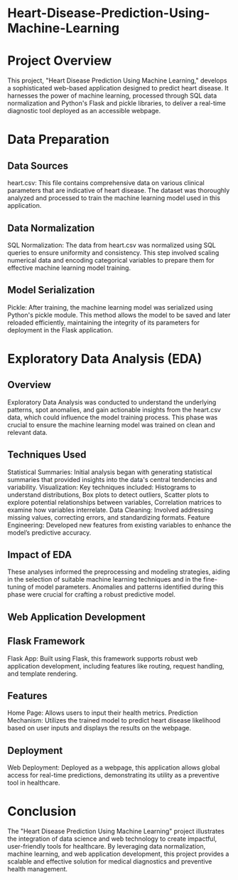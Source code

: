 # Heart-Disease-Prediction-Using-Machine-Learning

# Project Overview
This project, "Heart Disease Prediction Using Machine Learning," develops a sophisticated web-based application designed to predict heart disease. It harnesses the power of machine learning, processed through SQL data normalization and Python's Flask and pickle libraries, to deliver a real-time diagnostic tool deployed as an accessible webpage.

# Data Preparation
## Data Sources
heart.csv: This file contains comprehensive data on various clinical parameters that are indicative of heart disease. The dataset was thoroughly analyzed and processed to train the machine learning model used in this application.
## Data Normalization
SQL Normalization: The data from heart.csv was normalized using SQL queries to ensure uniformity and consistency. This step involved scaling numerical data and encoding categorical variables to prepare them for effective machine learning model training.

## Model Serialization
Pickle: After training, the machine learning model was serialized using Python's pickle module. This method allows the model to be saved and later reloaded efficiently, maintaining the integrity of its parameters for deployment in the Flask application.

# Exploratory Data Analysis (EDA)
## Overview
Exploratory Data Analysis was conducted to understand the underlying patterns, spot anomalies, and gain actionable insights from the heart.csv data, which could influence the model training process. This phase was crucial to ensure the machine learning model was trained on clean and relevant data.

## Techniques Used
Statistical Summaries: Initial analysis began with generating statistical summaries that provided insights into the data's central tendencies and variability.
Visualization: Key techniques included:
Histograms to understand distributions,
Box plots to detect outliers,
Scatter plots to explore potential relationships between variables,
Correlation matrices to examine how variables interrelate.
Data Cleaning: Involved addressing missing values, correcting errors, and standardizing formats.
Feature Engineering: Developed new features from existing variables to enhance the model’s predictive accuracy.

## Impact of EDA
These analyses informed the preprocessing and modeling strategies, aiding in the selection of suitable machine learning techniques and in the fine-tuning of model parameters. Anomalies and patterns identified during this phase were crucial for crafting a robust predictive model.

## Web Application Development
## Flask Framework
Flask App: Built using Flask, this framework supports robust web application development, including features like routing, request handling, and template rendering.
## Features
Home Page: Allows users to input their health metrics.
Prediction Mechanism: Utilizes the trained model to predict heart disease likelihood based on user inputs and displays the results on the webpage.
## Deployment
Web Deployment: Deployed as a webpage, this application allows global access for real-time predictions, demonstrating its utility as a preventive tool in healthcare.

# Conclusion
The "Heart Disease Prediction Using Machine Learning" project illustrates the integration of data science and web technology to create impactful, user-friendly tools for healthcare. By leveraging data normalization, machine learning, and web application development, this project provides a scalable and effective solution for medical diagnostics and preventive health management.
